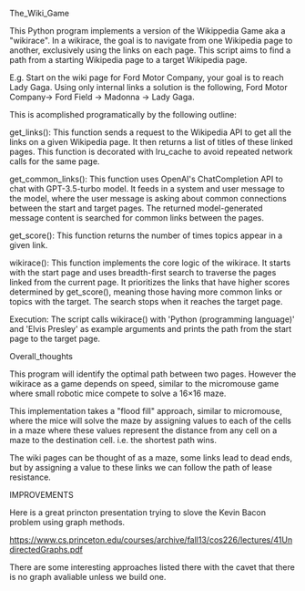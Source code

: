 The_Wiki_Game

This Python program implements a version of the Wikippedia Game aka a "wikirace". In a wikirace, the goal is to navigate from one Wikipedia page to another, exclusively using the links on each page. This script aims to find a path from a starting Wikipedia page to a target Wikipedia page. 

E.g. Start on the wiki page for Ford Motor Company, your goal is to reach Lady Gaga. Using only internal links a solution is the following, Ford Motor Company-> Ford Field -> Madonna -> Lady Gaga.

This is acomplished programatically by the following outline:

get_links(): This function sends a request to the Wikipedia API to get all the links on a given Wikipedia page. It then returns a list of titles of these linked pages. This function is decorated with lru_cache to avoid repeated network calls for the same page.

get_common_links(): This function uses OpenAI's ChatCompletion API to chat with GPT-3.5-turbo model. It feeds in a system and user message to the model, where the user message is asking about common connections between the start and target pages. The returned model-generated message content is searched for common links between the pages.

get_score(): This function returns the number of times topics appear in a given link.

wikirace(): This function implements the core logic of the wikirace. It starts with the start page and uses breadth-first search to traverse the pages linked from the current page. It prioritizes the links that have higher scores determined by get_score(), meaning those having more common links or topics with the target. The search stops when it reaches the target page.

Execution: The script calls wikirace() with 'Python (programming language)' and 'Elvis Presley' as example arguments and prints the path from the start page to the target page.


Overall_thoughts

This program will identify the optimal path between two pages. However the wikirace as a game depends on speed, similar to the micromouse game where small robotic mice compete to solve a 16×16 maze.

This implementation takes a "flood fill" approach, similar to micromouse, where the mice will solve the maze by assigning values to each of the cells in a maze where these values represent the distance from any cell on a maze to the destination cell. i.e. the shortest path wins. 

The wiki pages can be thought of as a maze, some links lead to dead ends, but by assigning a value to these links we can follow the path of lease resistance. 


IMPROVEMENTS

Here is a great princton presentation trying to slove the Kevin Bacon problem using graph methods. 

https://www.cs.princeton.edu/courses/archive/fall13/cos226/lectures/41UndirectedGraphs.pdf

There are some interesting approaches listed there with the cavet that there is no graph avaliable unless we build one. 
